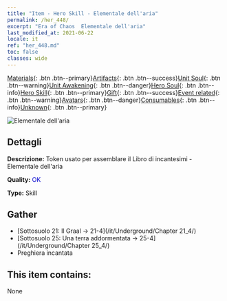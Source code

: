```yaml
---
title: "Item - Hero Skill - Elementale dell'aria"
permalink: /her_448/
excerpt: "Era of Chaos  Elementale dell'aria"
last_modified_at: 2021-06-22
locale: it
ref: "her_448.md"
toc: false
classes: wide
---
```

 [Materials](/ItemsIT/){: .btn .btn--primary}[Artifacts](/ItemsIT/Artifacts/){: .btn .btn--success}[Unit Soul](/ItemsIT/UnitSoul/){: .btn .btn--warning}[Unit Awakening](/ItemsIT/UnitAwakening/){: .btn .btn--danger}[Hero Soul](/ItemsIT/HeroSoul/){: .btn .btn--info}[Hero Skill](/ItemsIT/HeroSkill/){: .btn .btn--primary}[Gift](/ItemsIT/Gift/){: .btn .btn--success}[Event related](/ItemsIT/Events/){: .btn .btn--warning}[Avatars](/ItemsIT/Avatars/){: .btn .btn--danger}[Consumables](/ItemsIT/Consumables/){: .btn .btn--info}[Unknown](/ItemsIT/Unknown/){: .btn .btn--primary}

 ![Elementale dell'aria](/images/t/ps_zhaohuanqiyuansu.png)

## Dettagli
 **Descrizione:** Token usato per assemblare il Libro di incantesimi - Elementale dell'aria

 **Quality:** <span style="color: #0000CD">OK</span>

 **Type:** Skill

## Gather

*    [Sottosuolo 21: Il Graal -> 21-4](/it/Underground/Chapter 21_4/) 
*    [Sottosuolo 25: Una terra addormentata -> 25-4](/it/Underground/Chapter 25_4/) 
*    Preghiera incantata 

## This item contains:

  None

